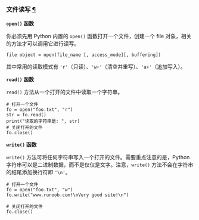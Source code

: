 ### 文件读写 [¶](#_14 "Permanent link")

**`open()` 函数**

你必须先用 Python 内置的 `open()` 函数打开一个文件，创建一个 file 对象，相关的方法才可以调用它进行读写。

```
file object = open(file_name [, access_mode][, buffering])
```

其中常用的读取模式有 `'r'`（只读）、`'w+'`（清空并重写）、`'a+'`（追加写入）。

**`read()` 函数**

`read()` 方法从一个打开的文件中读取一个字符串。

```
# 打开一个文件
fo = open("foo.txt", "r")
str = fo.read()
print("读取的字符串是: ", str)
# 关闭打开的文件
fo.close()
```

**`write()` 函数**

`write()` 方法可将任何字符串写入一个打开的文件。需要重点注意的是，Python 字符串可以是二进制数据，而不是仅仅是文字。注意，`write()` 方法不会在字符串的结尾添加换行符即 `'\n'`。

```
# 打开一个文件
fo = open("foo.txt", "w")
fo.write("www.runoob.com!\nVery good site!\n")

# 关闭打开的文件
fo.close()
```